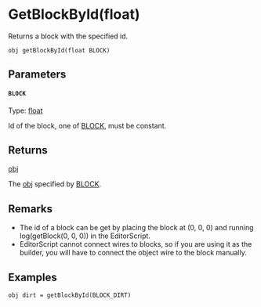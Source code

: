 

# GetBlockById(float)

Returns a block with the specified id.

```
obj getBlockById(float BLOCK)
```

## Parameters

#### `BLOCK`
Type: [float](/MdDocs/Types/Float.md)

Id of the block, one of [BLOCK](/MdDocs/Constants/BLOCK.md), must be constant.

## Returns

[obj](/MdDocs/Types/Obj.md)

The [obj](/MdDocs/Types/Obj.md) specified by [BLOCK](#BLOCK).

## Remarks

 - The id of a block can be get by placing the block at (0, 0, 0) and running log(getBlock(0, 0, 0)) in the EditorScript.
 - EditorScript cannot connect wires to blocks, so if you are using it as the builder, you will have to connect the object wire to the block manually.

## Examples

``` fcs
obj dirt = getBlockById(BLOCK_DIRT)
```


